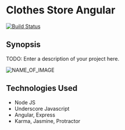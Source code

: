 Clothes Store Angular
=======================

[![Build Status](https://travis-ci.org/dwatson62/clothes_store_angular.svg?branch=master)](https://travis-ci.org/dwatson62/clothes_store_angular) 

## Synopsis

TODO: Enter a description of your project here.

![NAME_OF_IMAGE](http://ENTER_URL)

## Technologies Used

- Node JS
- Underscore Javascript
- Angular, Express
- Karma, Jasmine, Protractor

